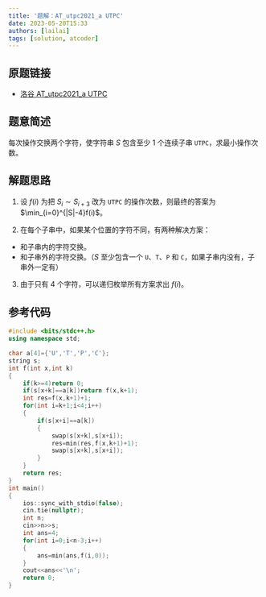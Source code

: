 ```yaml
---
title: '题解：AT_utpc2021_a UTPC'
date: 2023-05-20T15:33
authors: [lailai]
tags: [solution, atcoder]
---
```


## 原题链接

- [洛谷 AT_utpc2021_a UTPC](https://www.luogu.com.cn/problem/AT_utpc2021_a)

<!-- truncate -->

## 题意简述

每次操作交换两个字符，使字符串 $S$ 包含至少 $1$ 个连续子串 `UTPC`，求最小操作次数。

## 解题思路

1. 设 $f(i)$ 为把 $S_i\sim S_{i+3}$ 改为 `UTPC` 的操作次数，则最终的答案为 $\min_{i=0}^{|S|-4}f(i)$。

2. 在每个子串中，如果某个位置的字符不同，有两种解决方案：

- 和子串内的字符交换。
- 和子串外的字符交换。（$S$ 至少包含一个 `U`、`T`、`P` 和 `C`，如果子串内没有，子串外一定有）

3. 由于只有 $4$ 个字符，可以递归枚举所有方案求出 $f(i)$。

## 参考代码

```cpp
#include <bits/stdc++.h>
using namespace std;

char a[4]={'U','T','P','C'};
string s;
int f(int x,int k)
{
	if(k>=4)return 0;
	if(s[x+k]==a[k])return f(x,k+1);
	int res=f(x,k+1)+1;
	for(int i=k+1;i<4;i++)
	{
		if(s[x+i]==a[k])
		{
			swap(s[x+k],s[x+i]);
			res=min(res,f(x,k+1)+1);
			swap(s[x+k],s[x+i]);
		}
	}
	return res;
}
int main()
{
	ios::sync_with_stdio(false);
	cin.tie(nullptr);
	int n;
	cin>>n>>s;
	int ans=4;
	for(int i=0;i<n-3;i++)
	{
		ans=min(ans,f(i,0));
	}
	cout<<ans<<'\n';
	return 0;
}
```
